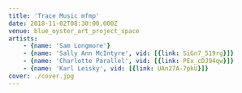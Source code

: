 ```yaml
---
title: 'Trace Music mfmp'
date: 2018-11-02T08:30:00.000Z
venue: blue_oyster_art_project_space
artists:
    - {name: 'Sam Longmore'}
    - {name: 'Sally Ann McIntyre', vid: [{link: SiGn7_519rg}]}
    - {name: 'Charlotte Parallel', vid: [{link: PEx_cDJ94qw}]}
    - {name: 'Karl Leisky', vid: [{link: UAn27A-7pkU}]}
cover: ./cover.jpg
---
```

